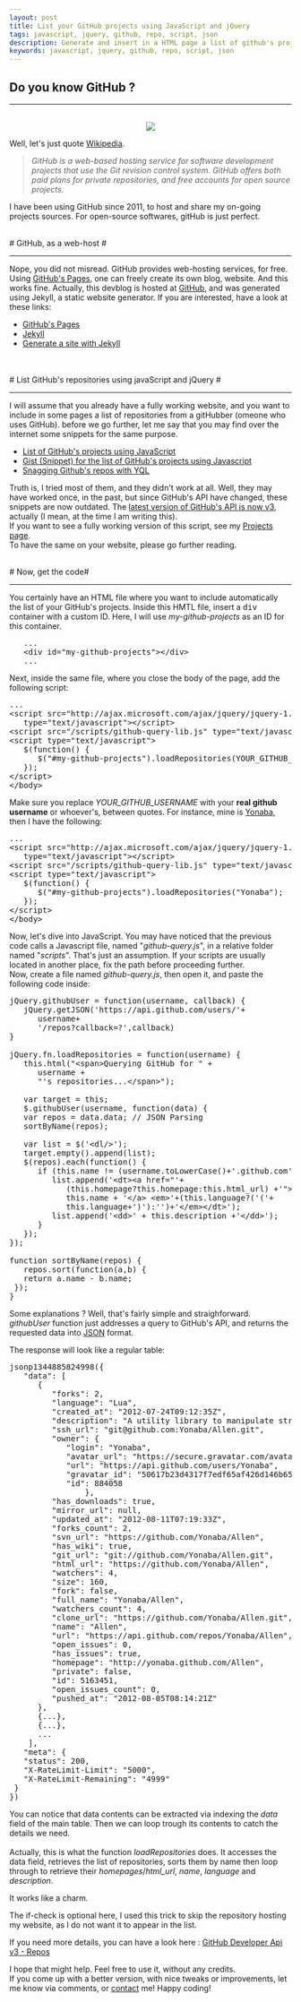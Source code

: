```yaml
---
layout: post
title: List your GitHub projects using JavaScript and jQuery
tags: javascript, jquery, github, repo, script, json
description: Generate and insert in a HTML page a list of github's projects.
keywords: javascript, jquery, github, repo, script, json
---
```


## Do you know GitHub ? ##

----------
<br/>
<center><img src="http://upload.wikimedia.org/wikipedia/commons/thumb/b/b3/GitHub.svg/140px-GitHub.svg.png"></center>


Well, let's just quote [Wikipedia](http://en.wikipedia.org/wiki/GitHub "GitHub on Wikipedia").

> *GitHub is a web-based hosting service for software development projects that use the Git revision control system. GitHub offers both paid plans for private repositories, and free accounts for open source projects.*

I have been using GitHub since 2011, to host and share my on-going projects sources.  For open-source softwares, gitHub is just perfect.

<br/>
# GitHub, as a web-host #

----------

Nope, you did not misread. GitHub provides web-hosting services, for free. Using [GitHub's Pages](http://pages.github.com/ "Github's Pages"), one can freely create its own blog, website. And this works fine. Actually, this devblog is hosted at [GitHub](https://github.com/Yonaba/yonaba.github.com), and was generated using Jekyll, a static website generator.
If you are interested, have a look at these links:

- [GitHub's Pages](http://pages.github.com/ "Github's Pages")
- [Jekyll](https://github.com/mojombo/jekyll "Jekyll")
- [Generate a site with Jekyll](http://klepas.org/jekyll-a-static-site-generator/)

<br/>
<br/>
# List GitHub's repositories using javaScript and jQuery #

----------

I will assume that you already have a fully working website, and you want to include in some pages a list of repositories from a gitHubber (omeone who uses GitHub).
before we go further, let me say that you may find over the internet some snippets for the same purpose.

- [List of GitHub's projects using JavaScript](http://aboutcode.net/2010/11/11/list-github-projects-using-javascript.html)
- [Gist (Snippet) for  the list of GitHub's projects using Javascript](https://gist.github.com/673256)
- [Snagging Github's repos with YQL](https://gist.github.com/674668)

Truth is, I tried most of them, and they didn't work at all. Well, they may have worked once, in the past, but since GitHub's API have changed, these snippets are now outdated.
The [latest version of GitHub's API is now v3](http://developer.github.com/v3/), actually (I mean, at the time I am writing this).<br/>
If you want to see a fully working version of this script, see my [Projects page](http://yonaba.github.com/projects.html). <br/>
To have the same on your website, please go further reading.

<br/>
# Now, get the code#

----------

You certainly have an HTML file where you want to include automatically the list of your GitHub's projects. Inside this HMTL file, insert a <tt>div</tt> container with a custom ID. Here, I will use *my-github-projects* as an ID for this container.

    
<pre class="language-html">   ...
   &lt;div id="my-github-projects"&gt;&lt;/div&gt;
   ...    
</pre>  
	
Next, inside the same file, where you close the body of the page, add the following script:

<pre class="language-javascript">...
&lt;script src="http://ajax.microsoft.com/ajax/jquery/jquery-1.4.2.min.js" 
   type="text/javascript"&gt;&lt;/script&gt;
&lt;script src="/scripts/github-query-lib.js" type="text/javascript"&gt;&lt;/script&gt;
&lt;script type="text/javascript"&gt;
   $(function() {
      $("#my-github-projects").loadRepositories(YOUR_GITHUB_USERNAME);
   });
&lt;/script&gt;
&lt;/body&gt;
</pre>
    
Make sure you replace *YOUR_GITHUB_USERNAME* with your **real github username** or whoever's, between quotes. For instance, mine is [Yonaba](https://github.com/Yonaba), then I have the following:

<pre class="language-javascript">...
&lt;script src="http://ajax.microsoft.com/ajax/jquery/jquery-1.4.2.min.js" 
   type="text/javascript"&gt;&lt;/script&gt;
&lt;script src="/scripts/github-query-lib.js" type="text/javascript"&gt;&lt;/script&gt;
&lt;script type="text/javascript"&gt;
   $(function() {
      $("#my-github-projects").loadRepositories("Yonaba");
   });
&lt;/script&gt;
&lt;/body&gt;
</pre>

Now, let's dive into JavaScript. You may have noticed that the previous code calls a Javascript file, named "*github-query.js*", in a relative folder named "*scripts*". That's just an assumption. If your scripts are usually located in another place, fix the path before proceeding further.<br/>
Now, create a file named *github-query.js*, then open it, and paste the following code inside:

<pre class="language-javascript">jQuery.githubUser = function(username, callback) {
   jQuery.getJSON('https://api.github.com/users/'+
      username+
      '/repos?callback=?',callback)
}

jQuery.fn.loadRepositories = function(username) {
   this.html("&lt;span&gt;Querying GitHub for " + 
      username +
      "'s repositories...&lt;/span&gt;");

   var target = this;
   $.githubUser(username, function(data) {
   var repos = data.data; // JSON Parsing
   sortByName(repos);

   var list = $('&lt;dl/&gt;');
   target.empty().append(list);
   $(repos).each(function() {
      if (this.name != (username.toLowerCase()+'.github.com')) {
         list.append('&lt;dt&gt;&lt;a href="'+ 
            (this.homepage?this.homepage:this.html_url) +'"&gt;'+
            this.name + '&lt;/a&gt; &lt;em&gt;'+(this.language?('('+
            this.language+')'):'')+'&lt;/em&gt;&lt;/dt&gt;');
         list.append('&lt;dd&gt;' + this.description +'&lt;/dd&gt;');
      }
   });      
});

function sortByName(repos) {
   repos.sort(function(a,b) {
   return a.name - b.name;
 });
}
</pre>

Some explanations ? 
Well, that's fairly simple and straighforward.<br/>
*githubUser* function just addresses a query to GitHub's API, and returns the requested data into [JSON](en.wikipedia.org/wiki/JSON  "JSON") format.

The response will look like a regular table:

<pre class="language-json">jsonp1344885824998({
   "data": [
      {
         "forks": 2,
         "language": "Lua",
         "created_at": "2012-07-24T09:12:35Z",
         "description": "A utility library to manipulate strings in Lua",
         "ssh_url": "git@github.com:Yonaba/Allen.git",
         "owner": {
            "login": "Yonaba",
            "avatar_url": "https://secure.gravatar.com/avatar/..."
            "url": "https://api.github.com/users/Yonaba",
            "gravatar_id": "50617b23d4317f7edf65af426d146b65",
            "id": 884058
                },
         "has_downloads": true,
         "mirror_url": null,
         "updated_at": "2012-08-11T07:19:33Z",
         "forks_count": 2,
         "svn_url": "https://github.com/Yonaba/Allen",
         "has_wiki": true,
         "git_url": "git://github.com/Yonaba/Allen.git",
         "html_url": "https://github.com/Yonaba/Allen",
         "watchers": 4,
         "size": 160,
         "fork": false,
         "full_name": "Yonaba/Allen",
         "watchers_count": 4,
         "clone_url": "https://github.com/Yonaba/Allen.git",
         "name": "Allen",
         "url": "https://api.github.com/repos/Yonaba/Allen",
         "open_issues": 0,
         "has_issues": true,
         "homepage": "http://yonaba.github.com/Allen",
         "private": false,
         "id": 5163451,
         "open_issues_count": 0,
         "pushed_at": "2012-08-05T08:14:21Z"
      },
      {...}, 
      {...}, 
      ...
    ],
   "meta": {
   "status": 200,
   "X-RateLimit-Limit": "5000",
   "X-RateLimit-Remaining": "4999"
 }
})
</pre>

You can notice that data contents can be extracted via indexing the *data* field of the main table. Then we can loop trough its contents to catch the details we need.<br/><br/>
Actually, this is what the function *loadRepositories* does. It accesses the data field, retrieves the list of repositories, sorts them by name then loop through to retrieve their *homepages*/*html_url*, *name*, *language* and *description*. <br/>

It works like a charm.<br/>

The if-check is optional here, I used this trick to skip the repository hosting my website, as I do not want it to appear in the list.

If you need more details, you can have a look here : [GitHub Developer Api v3 - Repos](http://developer.github.com/v3/repos/)

I hope that might help. Feel free to use it, without any credits.<br/>
If you come up with a better version, with nice tweaks or improvements, let me know via comments, or [contact](http://yonaba.github.com/contact.html) me!
Happy coding!